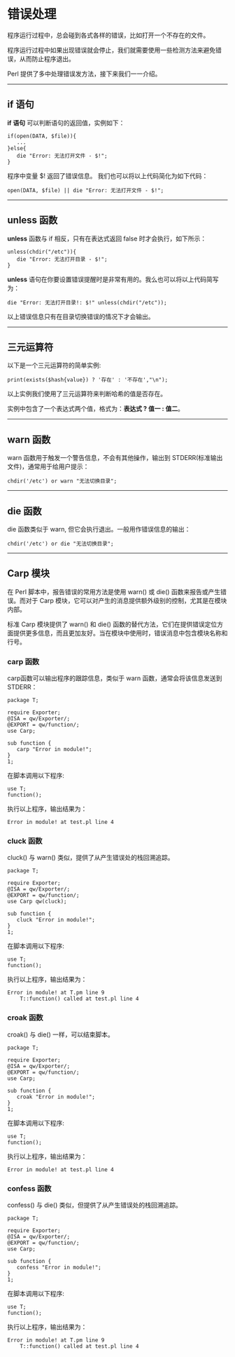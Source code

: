 # 错误处理

程序运行过程中，总会碰到各式各样的错误，比如打开一个不存在的文件。

程序运行过程中如果出现错误就会停止，我们就需要使用一些检测方法来避免错误，从而防止程序退出。

Perl 提供了多中处理错误发方法，接下来我们一一介绍。

------

## if 语句

**if 语句** 可以判断语句的返回值，实例如下：

```
if(open(DATA, $file)){
   ...
}else{
   die "Error: 无法打开文件 - $!";
}
```

程序中变量 $! 返回了错误信息。 我们也可以将以上代码简化为如下代码：

```
open(DATA, $file) || die "Error: 无法打开文件 - $!";
```

------

## unless 函数

**unless** 函数与 if 相反，只有在表达式返回 false 时才会执行，如下所示：

```
unless(chdir("/etc")){
   die "Error: 无法打开目录 - $!";
}
```

**unless** 语句在你要设置错误提醒时是非常有用的。我么也可以将以上代码简写为：

```
die "Error: 无法打开目录!: $!" unless(chdir("/etc"));
```

以上错误信息只有在目录切换错误的情况下才会输出。

------

## 三元运算符

以下是一个三元运算符的简单实例:

```
print(exists($hash{value}) ? '存在' : '不存在',"\n");
```

以上实例我们使用了三元运算符来判断哈希的值是否存在。

实例中包含了一个表达式两个值，格式为：**表达式 ? 值一 : 值二**。

------

## warn 函数

warn 函数用于触发一个警告信息，不会有其他操作，输出到 STDERR(标准输出文件)，通常用于给用户提示：

```
chdir('/etc') or warn "无法切换目录";
```

------

## die 函数

die 函数类似于 warn, 但它会执行退出。一般用作错误信息的输出：

```
chdir('/etc') or die "无法切换目录";
```

------

## Carp 模块

在 Perl 脚本中，报告错误的常用方法是使用 warn() 或 die() 函数来报告或产生错误。而对于 Carp 模块，它可以对产生的消息提供额外级别的控制，尤其是在模块内部。

标准 Carp 模块提供了 warn() 和 die() 函数的替代方法，它们在提供错误定位方面提供更多信息，而且更加友好。当在模块中使用时，错误消息中包含模块名称和行号。

### carp 函数

carp函数可以输出程序的跟踪信息，类似于 warn 函数，通常会将该信息发送到 STDERR：

```
package T;

require Exporter;
@ISA = qw/Exporter/;
@EXPORT = qw/function/;
use Carp;

sub function {
   carp "Error in module!";
}
1;
```

在脚本调用以下程序:

```
use T;
function();
```

执行以上程序，输出结果为：

```
Error in module! at test.pl line 4
```

### cluck 函数

cluck() 与 warn() 类似，提供了从产生错误处的栈回溯追踪。

```
package T;

require Exporter;
@ISA = qw/Exporter/;
@EXPORT = qw/function/;
use Carp qw(cluck);

sub function {
   cluck "Error in module!";
}
1;
```

在脚本调用以下程序:

```
use T;
function();
```

执行以上程序，输出结果为：

```
Error in module! at T.pm line 9
    T::function() called at test.pl line 4
```

### croak 函数

croak() 与 die() 一样，可以结束脚本。

```
package T;

require Exporter;
@ISA = qw/Exporter/;
@EXPORT = qw/function/;
use Carp;

sub function {
   croak "Error in module!";
}
1;
```

在脚本调用以下程序:

```
use T;
function();
```

执行以上程序，输出结果为：

```
Error in module! at test.pl line 4
```

### confess 函数

 confess() 与 die() 类似，但提供了从产生错误处的栈回溯追踪。

```
package T;

require Exporter;
@ISA = qw/Exporter/;
@EXPORT = qw/function/;
use Carp;

sub function {
   confess "Error in module!";
}
1;
```

在脚本调用以下程序:

```
use T;
function();
```

执行以上程序，输出结果为：

```
Error in module! at T.pm line 9
    T::function() called at test.pl line 4
```

​			